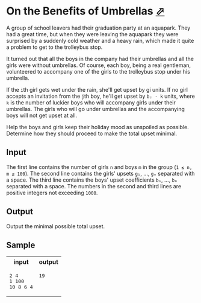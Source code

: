 # On the Benefits of Umbrellas [⬀](https://acm.timus.ru/problem.aspx?space=1&num=1788)

A group of school leavers had their graduation party at an aquapark. They had a great time, but when they were leaving the aquapark they were surprised by a suddenly cold weather and a heavy rain, which made it quite a problem to get to the trolleybus stop.

It turned out that all the boys in the company had their umbrellas and all the girls were without umbrellas. Of course, each boy, being a real gentleman, volunteered to accompany one of the girls to the trolleybus stop under his umbrella.

If the `i`th girl gets wet under the rain, she'll get upset by gi units. If no girl accepts an invitation from the `j`th boy, he'll get upset by `bⱼ · k` units, where `k` is the number of luckier boys who will accompany girls under their umbrellas. The girls who will go under umbrellas and the accompanying boys will not get upset at all.

Help the boys and girls keep their holiday mood as unspoiled as possible. Determine how they should proceed to make the total upset minimal.

## Input

The first line contains the number of girls `n` and boys `m` in the group (`1 ≤ n, m ≤ 100`). The second line contains the girls' upsets `g₁`, …, `gₙ` separated with a space. The third line contains the boys' upset coefficients `b₁`, …, `bₘ` separated with a space. The numbers in the second and third lines are positive integers not exceeding `1000`.

## Output

Output the minimal possible total upset.

## Sample

<table>
<tr>
<th>input</th>
<th>output</th>
</tr>
<tr>
<td style="vertical-align: top">
<pre style="white-space:pre">
2 4
1 100
10 8 6 4
</pre>
</td>
<td style="vertical-align: top">
<pre style="white-space:pre">
19
</pre>
</td>
</tr>
</table>
